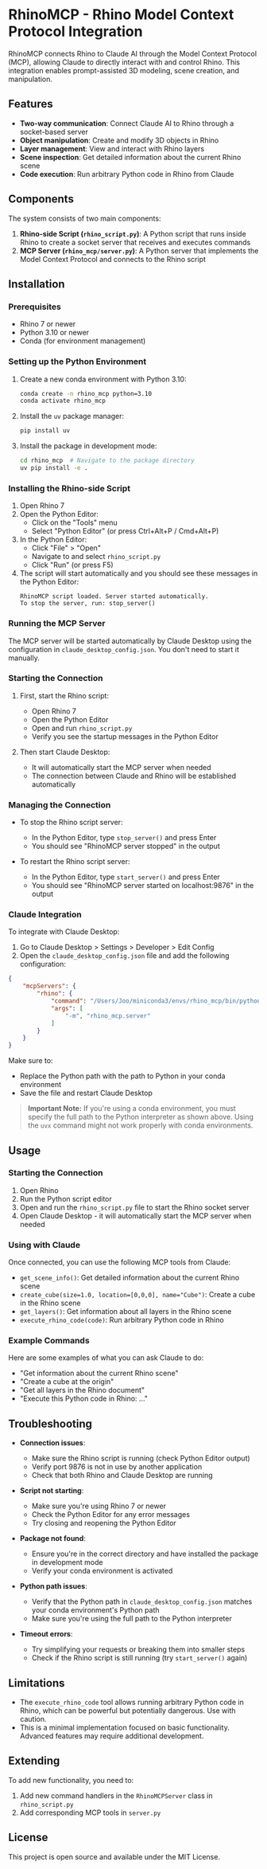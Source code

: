# RhinoMCP - Rhino Model Context Protocol Integration

RhinoMCP connects Rhino to Claude AI through the Model Context Protocol (MCP), allowing Claude to directly interact with and control Rhino. This integration enables prompt-assisted 3D modeling, scene creation, and manipulation.

## Features

- **Two-way communication**: Connect Claude AI to Rhino through a socket-based server
- **Object manipulation**: Create and modify 3D objects in Rhino
- **Layer management**: View and interact with Rhino layers
- **Scene inspection**: Get detailed information about the current Rhino scene
- **Code execution**: Run arbitrary Python code in Rhino from Claude

## Components

The system consists of two main components:

1. **Rhino-side Script (`rhino_script.py`)**: A Python script that runs inside Rhino to create a socket server that receives and executes commands
2. **MCP Server (`rhino_mcp/server.py`)**: A Python server that implements the Model Context Protocol and connects to the Rhino script

## Installation

### Prerequisites

- Rhino 7 or newer
- Python 3.10 or newer
- Conda (for environment management)

### Setting up the Python Environment

1. Create a new conda environment with Python 3.10:
   ```bash
   conda create -n rhino_mcp python=3.10
   conda activate rhino_mcp
   ```

2. Install the `uv` package manager:
   ```bash
   pip install uv
   ```

3. Install the package in development mode:
   ```bash
   cd rhino_mcp  # Navigate to the package directory
   uv pip install -e .
   ```

### Installing the Rhino-side Script

1. Open Rhino 7
2. Open the Python Editor:
   - Click on the "Tools" menu
   - Select "Python Editor" (or press Ctrl+Alt+P / Cmd+Alt+P)
3. In the Python Editor:
   - Click "File" > "Open"
   - Navigate to and select `rhino_script.py`
   - Click "Run" (or press F5)
4. The script will start automatically and you should see these messages in the Python Editor:
   ```
   RhinoMCP script loaded. Server started automatically.
   To stop the server, run: stop_server()
   ```

### Running the MCP Server

The MCP server will be started automatically by Claude Desktop using the configuration in `claude_desktop_config.json`. You don't need to start it manually.

### Starting the Connection

1. First, start the Rhino script:
   - Open Rhino 7
   - Open the Python Editor
   - Open and run `rhino_script.py`
   - Verify you see the startup messages in the Python Editor

2. Then start Claude Desktop:
   - It will automatically start the MCP server when needed
   - The connection between Claude and Rhino will be established automatically

### Managing the Connection

- To stop the Rhino script server:
  - In the Python Editor, type `stop_server()` and press Enter
  - You should see "RhinoMCP server stopped" in the output

- To restart the Rhino script server:
  - In the Python Editor, type `start_server()` and press Enter
  - You should see "RhinoMCP server started on localhost:9876" in the output

### Claude Integration

To integrate with Claude Desktop:

1. Go to Claude Desktop > Settings > Developer > Edit Config 
2. Open the `claude_desktop_config.json` file and add the following configuration:

```json
{
    "mcpServers": {
        "rhino": {
            "command": "/Users/Joo/miniconda3/envs/rhino_mcp/bin/python",
            "args": [
                "-m", "rhino_mcp.server"
            ]
        }
    }
}
```

Make sure to:
- Replace the Python path with the path to Python in your conda environment
- Save the file and restart Claude Desktop

> **Important Note:** If you're using a conda environment, you must specify the full path to the Python interpreter as shown above. Using the `uvx` command might not work properly with conda environments.

## Usage

### Starting the Connection

1. Open Rhino
2. Run the Python script editor
3. Open and run the `rhino_script.py` file to start the Rhino socket server
4. Open Claude Desktop - it will automatically start the MCP server when needed

### Using with Claude

Once connected, you can use the following MCP tools from Claude:

- `get_scene_info()`: Get detailed information about the current Rhino scene
- `create_cube(size=1.0, location=[0,0,0], name="Cube")`: Create a cube in the Rhino scene
- `get_layers()`: Get information about all layers in the Rhino scene
- `execute_rhino_code(code)`: Run arbitrary Python code in Rhino

### Example Commands

Here are some examples of what you can ask Claude to do:

- "Get information about the current Rhino scene"
- "Create a cube at the origin"
- "Get all layers in the Rhino document"
- "Execute this Python code in Rhino: ..."

## Troubleshooting

- **Connection issues**: 
  - Make sure the Rhino script is running (check Python Editor output)
  - Verify port 9876 is not in use by another application
  - Check that both Rhino and Claude Desktop are running

- **Script not starting**:
  - Make sure you're using Rhino 7 or newer
  - Check the Python Editor for any error messages
  - Try closing and reopening the Python Editor

- **Package not found**: 
  - Ensure you're in the correct directory and have installed the package in development mode
  - Verify your conda environment is activated

- **Python path issues**: 
  - Verify that the Python path in `claude_desktop_config.json` matches your conda environment's Python path
  - Make sure you're using the full path to the Python interpreter

- **Timeout errors**: 
  - Try simplifying your requests or breaking them into smaller steps
  - Check if the Rhino script is still running (try `start_server()` again)

## Limitations

- The `execute_rhino_code` tool allows running arbitrary Python code in Rhino, which can be powerful but potentially dangerous. Use with caution.
- This is a minimal implementation focused on basic functionality. Advanced features may require additional development.

## Extending

To add new functionality, you need to:

1. Add new command handlers in the `RhinoMCPServer` class in `rhino_script.py`
2. Add corresponding MCP tools in `server.py`

## License

This project is open source and available under the MIT License. 